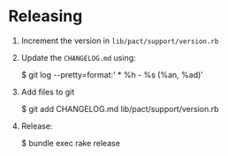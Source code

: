 # Releasing

1. Increment the version in `lib/pact/support/version.rb`
2. Update the `CHANGELOG.md` using:

      $ git log --pretty=format:'  * %h - %s (%an, %ad)'

3. Add files to git

      $ git add CHANGELOG.md lib/pact/support/version.rb

3. Release:

      $ bundle exec rake release

